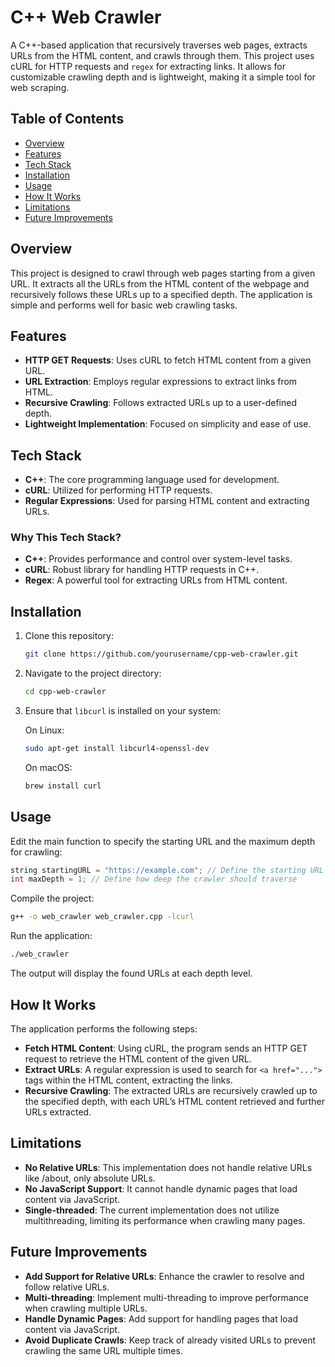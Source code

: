 # C++ Web Crawler

A C++-based application that recursively traverses web pages, extracts URLs from the HTML content, and crawls through them. This project uses cURL for HTTP requests and `regex` for extracting links. It allows for customizable crawling depth and is lightweight, making it a simple tool for web scraping.

## Table of Contents

- [Overview](#overview)
- [Features](#features)
- [Tech Stack](#tech-stack)
- [Installation](#installation)
- [Usage](#usage)
- [How It Works](#how-it-works)
- [Limitations](#limitations)
- [Future Improvements](#future-improvements)

## Overview

This project is designed to crawl through web pages starting from a given URL. It extracts all the URLs from the HTML content of the webpage and recursively follows these URLs up to a specified depth. The application is simple and performs well for basic web crawling tasks.

## Features

- **HTTP GET Requests**: Uses cURL to fetch HTML content from a given URL.
- **URL Extraction**: Employs regular expressions to extract links from HTML.
- **Recursive Crawling**: Follows extracted URLs up to a user-defined depth.
- **Lightweight Implementation**: Focused on simplicity and ease of use.

## Tech Stack

- **C++**: The core programming language used for development.
- **cURL**: Utilized for performing HTTP requests.
- **Regular Expressions**: Used for parsing HTML content and extracting URLs.

### Why This Tech Stack?

- **C++**: Provides performance and control over system-level tasks.
- **cURL**: Robust library for handling HTTP requests in C++.
- **Regex**: A powerful tool for extracting URLs from HTML content.

## Installation

1. Clone this repository:
    ```bash
    git clone https://github.com/yourusername/cpp-web-crawler.git
    ```
2. Navigate to the project directory:
    ```bash
    cd cpp-web-crawler
    ```
3. Ensure that `libcurl` is installed on your system:

   On Linux:
   ```bash
   sudo apt-get install libcurl4-openssl-dev
   ```
   On macOS:

   ```bash
   brew install curl

   ````
   
## Usage

Edit the main function to specify the starting URL and the maximum depth for crawling:

```cpp
string startingURL = "https://example.com"; // Define the starting URL
int maxDepth = 1; // Define how deep the crawler should traverse
```

Compile the project:

```bash
g++ -o web_crawler web_crawler.cpp -lcurl
```

Run the application:
```bash
./web_crawler
```
The output will display the found URLs at each depth level.

## How It Works
The application performs the following steps:

- **Fetch HTML Content**: Using cURL, the program sends an HTTP GET request to retrieve the HTML content of the given URL.
- **Extract URLs**: A regular expression is used to search for `<a href="...">` tags within the HTML content, extracting the links.
- **Recursive Crawling**: The extracted URLs are recursively crawled up to the specified depth, with each URL’s HTML content retrieved and further URLs extracted.
  
## Limitations
- **No Relative URLs**: This implementation does not handle relative URLs like /about, only absolute URLs.
- **No JavaScript Support**: It cannot handle dynamic pages that load content via JavaScript.
- **Single-threaded**: The current implementation does not utilize multithreading, limiting its performance when crawling many pages.

## Future Improvements
- **Add Support for Relative URLs**: Enhance the crawler to resolve and follow relative URLs.
- **Multi-threading**: Implement multi-threading to improve performance when crawling multiple URLs.
- **Handle Dynamic Pages**: Add support for handling pages that load content via JavaScript.
- **Avoid Duplicate Crawls**: Keep track of already visited URLs to prevent crawling the same URL multiple times.
